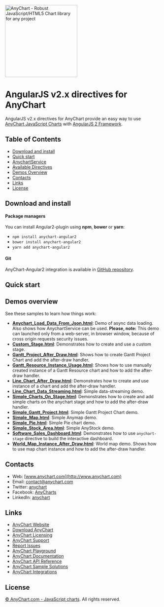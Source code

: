 [<img src="https://cdn.anychart.com/images/logo-transparent-segoe.png?2" width="234px" alt="AnyChart - Robust JavaScript/HTML5 Chart library for any project">](http://www.anychart.com)

AngularJS v2.x directives for AnyChart
=========

AngularJS v2.x directives for AnyChart provide an easy way to use [AnyChart JavaScript Charts](http://anychart.com)
with [AngularJS 2 Framework](https://angular.io/). 

## Table of Contents

* [Download and install](#download-and-install)
* [Quick start](#quick-start)
* [AnychartService](#anychartservice)
* [Available Directives](#available-directives)
* [Demos Overview](#demos-overview)
* [Contacts](#contacts)
* [Links](#links)
* [License](#license)

## Download and install

#### Package managers

You can install Angular2-plugin using **npm**, **bower** or **yarn**:

* `npm install anychart-angular2`
* `bower install anychart-angular2`
* `yarn add anychart-angular2`

#### Git

AnyChart-Angular2 integration is available in [GitHub repository](https://github.com/AnyChart/AnyChart-AngularJS-2.x). 

## Quick start 


## Demos overview
See these samples to learn how things work:
* **[Anychart_Load_Data_From_Json.html](https://github.com/AnyChart/AnyChart-AngularJS/blob/master/demos/Anychart_Load_Data_From_Json.html)**: Demo of async data loading. Also
shows how AnychartService can be used. **Please, note:** This demo can launched only from a web-server, in browser window,  because of cross origin requests security issues. 
* **[Custom_Stage.html](https://github.com/AnyChart/AnyChart-AngularJS/blob/master/demos/Full_Custom_Stage.html)**: Demonstrates how to create and use a custom stage.
* **[Gantt_Project_After_Draw.html](https://github.com/AnyChart/AnyChart-AngularJS/blob/master/demos/Gantt_Project_After_Draw.html)**: Shows how to create Gantt Project
Chart and add the after-draw handler.
* **[Gantt_Resource_Instance_Usage.html](https://github.com/AnyChart/AnyChart-AngularJS/blob/master/demos/Gantt_Resource_Instance_Usage.html)**: Shows how to use manually created 
instance of a Gantt Resource chart and how to add the after-draw handler.
* **[Line_Chart_After_Draw.html](https://github.com/AnyChart/AnyChart-AngularJS/blob/master/demos/Line_Chart_After_Draw.html)**: Demonstrates how to create and use instance
of a chart and add the after-draw handler.
* **[Line_Chart_Data_Streaming.html](https://github.com/AnyChart/AnyChart-AngularJS/blob/master/demos/Line_Chart_Data_Streaming.html)**: Simple data-streaming demo.
* **[Simple_Charts_On_Stage.html](https://github.com/AnyChart/AnyChart-AngularJS/blob/master/demos/Simple_Charts_On_Stage.html)**: Demonstrates how to create and add simple 
charts on the anychart stage and how to add the after-draw handler.
* **[Simple_Gantt_Project.html](https://github.com/AnyChart/AnyChart-AngularJS/blob/master/demos/Simple_Gantt_Project.html)**: Simple Gantt Project Chart demo.
* **[Simple_Map.html](https://github.com/AnyChart/AnyChart-AngularJS/blob/master/demos/Simple_Map.html)**: Simple Anymap demo.
* **[Simple_Pie.html](https://github.com/AnyChart/AnyChart-AngularJS/blob/master/demos/Simple_Pie.html)**: Simple Pie chart demo.
* **[Simple_Stock_Area.html](https://github.com/AnyChart/AnyChart-AngularJS/blob/master/demos/Simple_Stock_Area.html)**: Simple AnyStock demo.
* **[Software_Sales_Dashboard.html](https://github.com/AnyChart/AnyChart-AngularJS/blob/master/demos/Software_Sales_Dashboard.html)**: Demonstrates how to use `anychart-stage`
 directive to build the interactive dashboard.
* **[World_Map_Instance_After_Draw.html](https://github.com/AnyChart/AnyChart-AngularJS/blob/master/demos/World_Map_Instance_After_Draw.html)**: World map demo. Shows how to
 use map chart instance and how to add the after-draw handler.


## Contacts

* Web: [www.anychart.com](http://www.anychart.com)
* Email: [contact@anychart.com](mailto:contact@anychart.com)
* Twitter: [anychart](https://twitter.com/anychart)
* Facebook: [AnyCharts](https://www.facebook.com/AnyCharts)
* LinkedIn: [anychart](https://www.linkedin.com/company/anychart)

## Links

* [AnyChart Website](http://www.anychart.com)
* [Download AnyChart](http://www.anychart.com/download/)
* [AnyChart Licensing](http://www.anychart.com/buy/)
* [AnyChart Support](http://www.anychart.com/support/)
* [Report Issues](http://github.com/AnyChart/anychart/issues)
* [AnyChart Playground](http://playground.anychart.com)
* [AnyChart Documentation](http://docs.anychart.com)
* [AnyChart API Reference](http://api.anychart.com)
* [AnyChart Sample Solutions](http://www.anychart.com/solutions/)
* [AnyChart Integrations](http://www.anychart.com/integrations/)

## License

[© AnyChart.com - JavaScript charts](http://www.anychart.com). All rights reserved.








   
